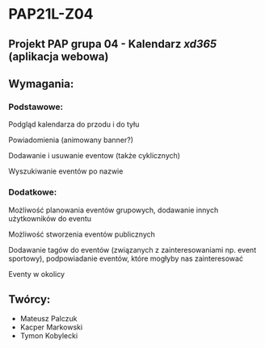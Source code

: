# PAP21L-Z04

## Projekt PAP grupa 04 - Kalendarz **_xd365_** (aplikacja webowa)

## Wymagania:

### Podstawowe:

Podgląd kalendarza do przodu i do tyłu

Powiadomienia (animowany banner?)

Dodawanie i usuwanie eventow (także cyklicznych)

Wyszukiwanie eventów po nazwie

### Dodatkowe:

Możliwość planowania eventów grupowych, dodawanie innych użytkowników do eventu

Możliwość stworzenia eventów publicznych

Dodawanie tagów do eventów (związanych z zainteresowaniami np. event sportowy), podpowiadanie eventów, które mogłyby nas zainteresować

Eventy w okolicy

## Twórcy:
- Mateusz Palczuk
- Kacper Markowski
- Tymon Kobylecki
